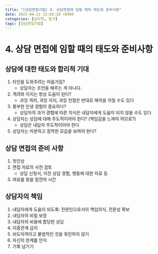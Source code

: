 ```yaml
---
title: "[상담면접기법] 4. 상담면접에 임할 때의 태도와 준비사항"
date: 2022-04-21 15:03:18 +0900
categories: [심리학, 필기]
tags: [상담면접기법]
---
```


# 4. 상담 면접에 임할 때의 태도와 준비사항

## 상담에 대한 태도와 합리적 기대

1. 타인을 도와주려는 마음가짐?
   - 상담자는 조언을 해주는 게 아니다.
2. 격려와 지지는 항상 도움이 된다?
   - 과잉 격려, 과잉 지지, 과잉 친절은 반대로 해악을 끼칠 수도 있다
3. 풍부한 인생 경험이 중요하다?
   - 상담자의 과거 경험에 따른 지식은 내담자에게 도움이 되지 않을 수도 있다
4. 상담자는 상담에 대해 주도적이어야 한다? (책임감을 느껴야 하므로?)
   - 상담은 내담자 주도적이어야 한다
5. 상담자는 차분하고 침착한 모습을 보여야 한다?





## 상담 면접의 준비 사항

1. 첫인상
2. 면접 자료의 사전 검토
   - 상담 신청서, 이전 상담 경험, 행동에 대한 자료 등
3. 여유를 찾을 잠깐의 시간





## 상담자의 책임

1. 내담자에게 도움이 되도록: 전문인으로서의 책임의식, 전문성 확보
2. 내담자의 비밀 보장
3. 내담자의 비용에 합당한 상담
4. 이중관계 금지
5. 비도덕적이고 불법적인 것을 묵인하지 않기
6. 자신의 한계를 인식
7. 기록 남기기
